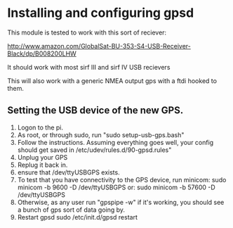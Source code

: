 # Installing and configuring gpsd 

This module is tested to work with this sort of reciever:

http://www.amazon.com/GlobalSat-BU-353-S4-USB-Receiver-Black/dp/B008200LHW

It should work with most sirf III and sirf IV USB recievers

This will also work with a generic NMEA output gps with a ftdi hooked to them.

## Setting the USB device of the new GPS.

1. Logon to the pi. 
2. As root, or through sudo, run "sudo setup-usb-gps.bash" 
3. Follow the instructions. Assuming everything goes well, your config should get saved in
    /etc/udev/rules.d/90-gpsd.rules"
4. Unplug your GPS
5. Replug it back in. 
6. ensure that /dev/ttyUSBGPS exists.
7. To test that you have connectivity to the GPS device, run minicom:
    sudo minicom  -b 9600 -D /dev/ttyUSBGPS
    or:
    sudo minicom  -b 57600 -D /dev/ttyUSBGPS
8. Otherwise, as any user run "gpspipe -w"
    if it's working, you should see a bunch of gps sort of data going by.
9. Restart gpsd
    sudo /etc/init.d/gpsd restart
